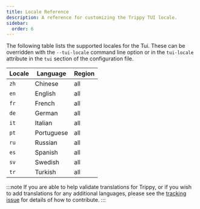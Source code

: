 ```yaml
---
title: Locale Reference
description: A reference for customizing the Trippy TUI locale.
sidebar:
  order: 6
---
```


The following table lists the supported locales for the Tui. These can be overridden with the `--tui-locale` command
line option or in the `tui-locale` attribute in the `tui` section of the configuration file.

| Locale | Language   | Region |
| ------ | ---------- | ------ |
| `zh`   | Chinese    | all    |
| `en`   | English    | all    |
| `fr`   | French     | all    |
| `de`   | German     | all    |
| `it`   | Italian    | all    |
| `pt`   | Portuguese | all    |
| `ru`   | Russian    | all    |
| `es`   | Spanish    | all    |
| `sv`   | Swedish    | all    |
| `tr`   | Turkish    | all    |

:::note
If you are able to help validate translations for Trippy, or if you wish to add translations for any additional
languages, please see the [tracking issue](https://github.com/fujiapple852/trippy/issues/506) for details of how to
contribute.
:::
